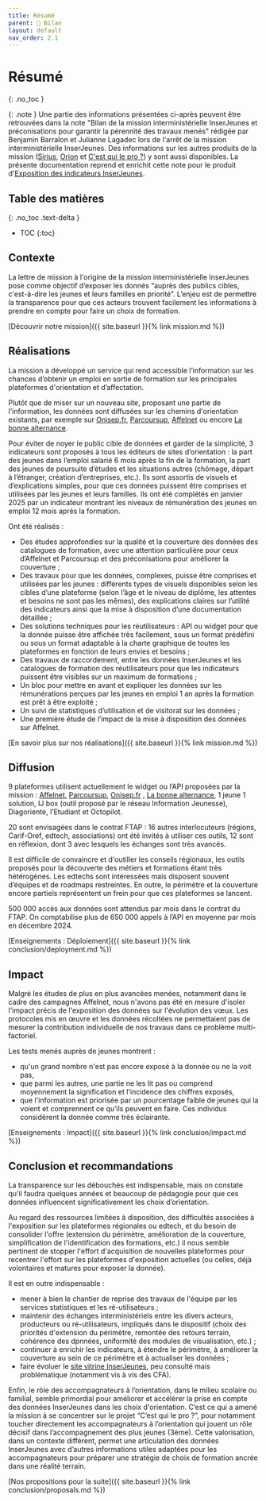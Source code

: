 ```yaml
---
title: Résumé
parent: 🚧 Bilan
layout: default
nav_order: 2.1
---
```


# Résumé
{: .no_toc }

{: .note }
Une partie des informations présentées ci-après peuvent être retrouvées dans la note "Bilan de la mission interministérielle InserJeunes et préconisations pour garantir la pérennité des travaux menés" rédigée par Benjamin Barralon et Julianne Lagadec lors de l'arrêt de la mission interministérielle InserJeunes. Des informations sur les autres produits de la mission ([Sirius](https://beta.gouv.fr/startups/sirius.html), [Orion](https://beta.gouv.fr/startups/pilotagevoiepro.html) et [C'est qui le pro ?](https://beta.gouv.fr/startups/cestquilepro.html)) y sont aussi disponibles. La présente documentation reprend et enrichit cette note pour le produit d'[Exposition des indicateurs InserJeunes](https://beta.gouv.fr/startups/exposition-ij.html).

## Table des matières
{: .no_toc .text-delta }
- TOC
{:toc}

## Contexte

La lettre de mission à l'origine de la mission interministérielle InserJeunes pose comme objectif d’exposer les donnés “auprès des publics cibles, c'est-à-dire les jeunes et leurs familles en priorité”. L’enjeu est de permettre la transparence pour que ces acteurs trouvent facilement les informations à prendre en compte
pour faire un choix de formation.

[Découvrir notre mission]({{ site.baseurl }}{% link mission.md %})

## Réalisations

La mission a développé un service qui rend accessible l’information sur les chances d’obtenir un emploi en sortie de formation sur les principales plateformes d'orientation et d’affectation.

Plutôt que de miser sur un nouveau site, proposant une partie de l'information, les données sont diffusées sur les chemins d'orientation existants, par exemple sur [Onisep.fr](https://www.onisep.fr/), [Parcoursup](https://dossier.parcoursup.fr/Candidat/carte), [Affelnet](https://affectation3e.phm.education.gouv.fr/pna-public/consultation/liste-offres) ou encore [La bonne alternance](https://labonnealternance.apprentissage.beta.gouv.fr/).

Pour éviter de noyer le public cible de données et garder de la simplicité, 3 indicateurs sont proposés à tous les éditeurs de sites d’orientation : la part des jeunes dans l’emploi salarié 6 mois après la fin de la formation, la part des jeunes de poursuite d’études et les situations autres (chômage, départ à l’étranger, création d’entreprises, etc.).
Ils sont assortis de visuels et d’explications simples, pour que ces données puissent être comprises et utilisées par les jeunes et leurs familles.
Ils ont été complétés en janvier 2025 par un indicateur montrant les niveaux de rémunération des jeunes en emploi 12 mois après la formation.

Ont été réalisés :
- Des études approfondies sur la qualité et la couverture des données des catalogues de formation, avec une attention particulière pour ceux d’Affelnet et Parcoursup et des préconisations pour améliorer la couverture ;
- Des travaux pour que les données, complexes, puisse être comprises et utilisées par les jeunes : différents types de visuels disponibles selon les cibles d’une plateforme (selon l’âge et le niveau de diplôme, les attentes et besoins ne sont pas les mêmes), des explications claires sur l’utilité des indicateurs ainsi que la mise à disposition d’une documentation détaillée ;
- Des solutions techniques pour les réutilisateurs : API ou widget pour que la donnée puisse être affichée très facilement, sous un format prédéfini ou sous un format adaptable à la charte graphique de toutes les plateformes en fonction de leurs envies et besoins ;
- Des travaux de raccordement, entre les données InserJeunes et les catalogues de formation des réutilisateurs pour que les indicateurs puissent être visibles sur un maximum de formations ;
- Un bloc pour mettre en avant et expliquer les données sur les rémunérations perçues par les jeunes en emploi 1 an après la formation est prêt à être exploité ;
- Un suivi de statistiques d’utilisation et de visitorat sur les données ;
- Une première étude de l’impact de la mise à disposition des données sur Affelnet.

[En savoir plus sur nos réalisations]({{ site.baseurl }}{% link mission.md %})

## Diffusion

9 plateformes utilisent actuellement le widget ou l’API proposées par la mission : [Affelnet](https://affectation3e.phm.education.gouv.fr/pna-public/offre/A19/00812165), [Parcoursup](https://dossierappel.parcoursup.fr/Candidats/public/fiches/afficherFicheFormation?g_ta_cod=26437&typeBac=0&originePc=0), [Onisep.fr](https://www.onisep.fr/ressources/univers-formation/formations/lycees/cap-cuisine) , [La bonne alternance](https://labonnealternance.apprentissage.beta.gouv.fr/formation/115708P01215089042240004750890422400047-91216%23L01/cuisine?romes=G1603%2CG1402%2CG1602%2CG1604%2CG1601%2CG1401), 1 jeune 1 solution, IJ box (outil proposé par le réseau Information Jeunesse), Diagoriente, l’Etudiant et Octopilot.

20 sont envisagées dans le contrat FTAP : 16 autres interlocuteurs (régions, Carif-Oref, edtech, associations) ont été invités à utiliser ces outils, 12 sont en réflexion, dont 3 avec lesquels les échanges sont très avancés.

Il est difficile de convaincre et d'outiller les conseils régionaux, les outils proposés pour la découverte des métiers et formations étant très hétérogènes. Les edtechs sont intéressées mais disposent souvent d’équipes et de roadmaps restreintes. En outre, le périmètre et la couverture encore partiels représentent un frein pour que ces plateformes se lancent.

500 000 accès aux données sont attendus par mois dans le contrat du FTAP. On comptabilise plus de 650 000 appels à l’API en moyenne par mois en décembre 2024.

[Enseignements : Déploiement]({{ site.baseurl }}{% link conclusion/deployment.md %})

## Impact

Malgré les études de plus en plus avancées menées, notamment dans le cadre des campagnes Affelnet, nous n'avons pas été en mesure d'isoler l'impact précis de l'exposition des données sur l'évolution des vœux. Les protocoles mis en œuvre et les données récoltées ne permettaient pas de mesurer la contribution individuelle de nos travaux dans ce problème multi-factoriel.

Les tests menés auprès de jeunes montrent :

- qu'un grand nombre n'est pas encore exposé à la donnée ou ne la voit pas,
- que parmi les autres, une partie ne les lit pas ou comprend moyennement la signification et l'incidence des chiffres exposés,
- que l'information est priorisée par un pourcentage faible de jeunes qui la voient et comprennent ce qu’ils peuvent en faire. Ces individus considèrent la donnée comme très éclairante.

[Enseignements : Impact]({{ site.baseurl }}{% link conclusion/impact.md %})

## Conclusion et recommandations

La transparence sur les débouchés est indispensable, mais on constate qu’il faudra quelques années et beaucoup de pédagogie pour que ces données influencent significativement les choix d’orientation.

Au regard des ressources limitées à disposition, des difficultés associées à l'exposition sur les plateformes régionales ou edtech, et du besoin de consolider l'offre (extension du périmètre, amélioration de la couverture, simplification de l'identification des formations, etc.) il nous semble pertinent de stopper l'effort d'acquisition de nouvelles plateformes pour recentrer l'effort sur les plateformes d'exposition actuelles (ou celles, déjà volontaires et matures pour exposer la donnée).

Il est en outre indispensable  :

- mener à bien le chantier de reprise des travaux de l'équipe par les services statistiques et les ré-utilisateurs ;
- maintenir des échanges interministériels entre les divers acteurs, producteurs ou ré-utilisateurs, impliqués dans le dispositif (choix des priorités d'extension du périmètre, remontée des retours terrain, cohérence des dpnnées, uniformité des modules de visualisation, etc.) ;
- continuer à enrichir les indicateurs, à étendre le périmètre, à améliorer la couverture au sein de ce périmètre et à actualiser les données ;
- faire évoluer le [site vitrine InserJeunes](https://www.inserjeunes.education.gouv.fr/diffusion/accueil), peu consulté mais problématique (notamment vis à vis des CFA).

Enfin, le rôle des accompagnateurs à l’orientation, dans le milieu scolaire ou familial, semble primordial pour améliorer et accélérer la prise en compte des données InserJeunes dans les choix d'orientation. C’est ce qui a amené la mission à se concentrer sur le projet “C’est qui le pro ?”, pour notamment toucher directement les accompagnateurs à l’orientation qui jouent un rôle décisif dans l’accompagnement des plus jeunes (3ème). Cette valorisation, dans un contexte différent, permet une articulation des données InserJeunes avec d’autres informations utiles adaptées pour les accompagnateurs pour préparer une stratégie de choix de formation ancrée dans une réalité terrain.

[Nos propositions pour la suite]({{ site.baseurl }}{% link conclusion/proposals.md %})